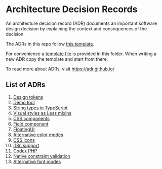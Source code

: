 # Architecture Decision Records

An architecture decision record (ADR) documents an important software design decision by explaining the context and consequences of the decision.

The ADRs in this repo follow [this template](https://github.com/joelparkerhenderson/architecture-decision-record/blob/main/locales/en/templates/decision-record-template-by-michael-nygard/index.md).

For convenience a [template file](./NNNN-adr-template.md) is provided in this folder. When writing a new ADR copy the template and start from there.

To read more about ADRs, visit https://adr.github.io/

## List of ADRs

1. [Design tokens](./01-adr-design-tokens)
1. [Demo tool](./02-adr-demo-tool )
1. [String types in TypeScript](./03-adr-string-types)
1. [Visual styles as Less mixins](./04-adr-less-mixins)
1. [CSS components](./05-adr-css-components)
1. [Field component](./06-adr-field-component)
1. [FloatingUI](./07-adr-floating-ui)
1. [Alternative color modes](./08-adr-color-modes)
1. [CSS icons](./09-adr-css-icons)
1. [i18n support](./10-adr-i18n-for-common-strings)
1. [Codex PHP](./11-adr-codex-php)
1. [Native constraint validation](./12-adr-native-constraint-validation)
1. [Alternative font modes](./13-adr-font-modes)
